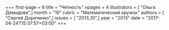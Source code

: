 +++
first-page = 6
title = "Чётность"
npages = 4
illustrators = [ "Ольга Демидова",]
month = "10"
rubric = "Математический кружок"
authors = [ "Сергей Дориченко",]
issues = [ "2013_10",]
year = "2013"
date = "2017-04-24T15:37:57+03:00"
+++
